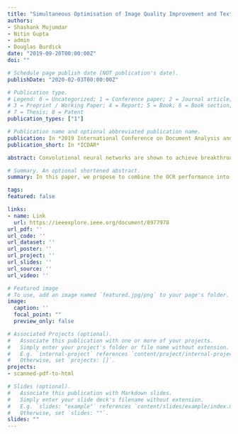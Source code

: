 ```yaml
---
title: "Simultaneous Optimisation of Image Quality Improvement and Text Content Extraction from Scanned Documents"
authors:
- Shashank Mujumdar
- Nitin Gupta
- admin
- Douglas Burdick
date: "2019-09-20T00:00:00Z"
doi: ""

# Schedule page publish date (NOT publication's date).
publishDate: "2020-02-03T00:00:00Z"

# Publication type.
# Legend: 0 = Uncategorized; 1 = Conference paper; 2 = Journal article;
# 3 = Preprint / Working Paper; 4 = Report; 5 = Book; 6 = Book section;
# 7 = Thesis; 8 = Patent
publication_types: ["1"]

# Publication name and optional abbreviated publication name.
publication: In *2019 International Conference on Document Analysis and Recognition (ICDAR)*
publication_short: In *ICDAR*

abstract: Convolutional neural networks are shown to achieve breakthrough performance for the task of single image super resolution (SISR) for natural images. These state-of-the-art (SOA) networks have been adapted to the task of single text image super resolution and have been shown to boost the optical character recognition (OCR) performance. However, these approaches depend on variations of the standard mean squared error (MSE) loss in order to train the SR network for improving the text image quality which does not guarantee optimal OCR performance. In this paper, we propose to combine the OCR performance into the loss function during network training. This results in the generation of high resolution text images that achieve high OCR performance that is comparable to the ground truth high-resolution text images and surpassing those of the SOA baseline results. We define novel intuitive metrics to capture the improvement in the OCR performance and provide extensive experiments to qualitatively and quantitatively assess improvement in the results of our proposed approach against the SOA baselines on the standard UNLV dataset.

# Summary. An optional shortened abstract.
summary: In this paper, we propose to combine the OCR performance into the loss function during training of single image super resolution (SISR) networks for document images. 

tags:
featured: false

links:
- name: Link
  url: https://ieeexplore.ieee.org/document/8977978
url_pdf: ''
url_code: ''
url_dataset: ''
url_poster: ''
url_project: ''
url_slides: ''
url_source: ''
url_video: ''

# Featured image
# To use, add an image named `featured.jpg/png` to your page's folder. 
image:
  caption: ''
  focal_point: ""
  preview_only: false

# Associated Projects (optional).
#   Associate this publication with one or more of your projects.
#   Simply enter your project's folder or file name without extension.
#   E.g. `internal-project` references `content/project/internal-project/index.md`.
#   Otherwise, set `projects: []`.
projects:
- scanned-pdf-to-html

# Slides (optional).
#   Associate this publication with Markdown slides.
#   Simply enter your slide deck's filename without extension.
#   E.g. `slides: "example"` references `content/slides/example/index.md`.
#   Otherwise, set `slides: ""`.
slides: ""
---
```



